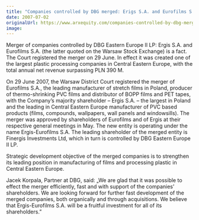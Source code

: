 ```yaml
---
title: "Companies controlled by DBG merged: Erigs S.A. and Eurofilms S.A"
date: 2007-07-02
originalUrl: https://www.arxequity.com/companies-controlled-by-dbg-merged-erigs-s-a-and-eurofilms-s-a/
image:
---
```


Merger of companies controlled by DBG Eastern Europe II LP: Ergis S.A. and Eurofilms S.A. (the latter quoted on the Warsaw Stock Exchange) is a fact. The Court registered the merger on 29 June. In effect it was created one of the largest plastic processing companies in Central Eastern Europe, with the total annual net revenue surpassing PLN 390 M.

On 29 June 2007, the Warsaw District Court registered the merger of Eurofilms S.A., the leading manufacturer of stretch films in Poland, producer of thermo-shrinking PVC films and distributor of BOPP films and PET tapes, with the Company’s majority shareholder – Ergis S.A. – the largest in Poland and the leading in Central Eastern Europe manufacturer of PVC based products (films, compounds, wallpapers, wall panels and windowsills). The merger was approved by shareholders of Eurofilms and of Ergis at their respective general meetings in May. The new entity is operating under the name Ergis-Eurofilms S.A. The leading shareholder of the merged entity is Finergis Investments Ltd, which in turn is controlled by DBG Eastern Europe II LP.

Strategic development objective of the merged companies is to strengthen its leading position in manufacturing of films and processing plastic in Central Eastern Europe.

Jacek Korpala, Partner at DBG, said: „We are glad that it was possible to effect the merger efficiently, fast and with support of the companies’ shareholders. We are looking forward for further fast development of the merged companies, both organically and through acquisitions. We believe that Ergis-Eurofilms S.A. will be a fruitful investment for all of its shareholders.”

